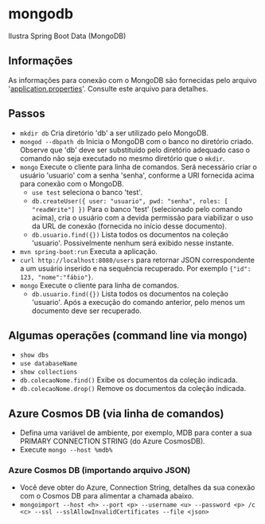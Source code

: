 # mongodb
Ilustra Spring Boot Data (MongoDB)

## Informações
As informações para conexão com o MongoDB são fornecidas pelo arquivo 
'[application.properties](src/main/resources/application.properties)'. 
Consulte este arquivo para detalhes.

## Passos
- ```mkdir db``` Cria diretório 'db' a ser utilizado pelo MongoDB.
- ```mongod --dbpath db``` Inicia o MongoDB com o banco no diretório 
criado. Observe que 'db' deve ser substituído pelo diretório adequado caso
o comando não seja executado no mesmo diretório que o ```mkdir```.
- ```mongo``` Execute o cliente para linha de comandos. Será necessário criar
o usuário 'usuario' com a senha 'senha', conforme a URI fornecida acima para 
conexão com o MongoDB.
  - ```use test``` seleciona o banco 'test'.
  - ```db.createUser({ user: "usuario", pwd: "senha", roles: [ "readWrite"] })```
  Para o banco 'test' (selecionado pelo comando acima), cria o usuário com 
  a devida permissão para viabilizar o uso da URL de conexão (fornecida no início desse documento).
  - ```db.usuario.find({})``` Lista todos os documentos na coleção 'usuario'. Possivelmente
  nenhum será exibido nesse instante.
- ```mvn spring-boot:run``` Executa a aplicação.
- ```curl http://localhost:8080/users``` para retornar JSON 
correspondente a um usuário inserido e na sequência recuperado. Por 
exemplo ```{"id": 123, "nome":"fábio"}```.
- ```mongo``` Execute o cliente para linha de comandos.
  - ```db.usuario.find({})``` Lista todos os documentos na coleção 'usuario'. Após a execução
  do comando anterior, pelo menos um documento deve ser recuperado.
  
## Algumas operações (command line via mongo)

- ```show dbs```
- ```use databaseName```
- ```show collections```
- ```db.colecaoNome.find()``` Exibe os documentos da coleção indicada.
- ```db.colecaoNome.drop()``` Remove os documentos da coleção indicada.

## Azure Cosmos DB (via linha de comandos)
- Defina uma variável de ambiente, por exemplo, MDB para conter a sua PRIMARY CONNECTION STRING (do Azure CosmosDB).
- Execute `mongo --host %mdb%`

### Azure Cosmos DB (importando arquivo JSON)
- Você deve obter do Azure, Connection String, detalhes da sua conexão com o Cosmos DB para alimentar a chamada abaixo.
- `mongoimport --host <h> --port <p> --username <u> --password <p> /c <c> --ssl --sslAllowInvalidCertificates --file <json>`



